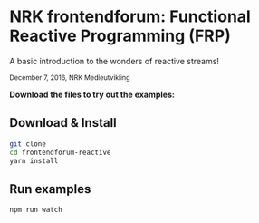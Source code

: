 # NRK frontendforum: Functional Reactive Programming (FRP)

A basic introduction to the wonders of reactive streams!

<small>December 7, 2016, NRK Medieutvikling</small>

**Download the files to try out the examples:**

## Download & Install

```bash
git clone
cd frontendforum-reactive
yarn install
```

## Run examples

```bash
npm run watch
```
